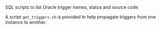 SQL scripts to list Oracle trigger names, status and source code.

A script ```get_triggers.sh``` is provided to help propagate triggers from one instance to another.
